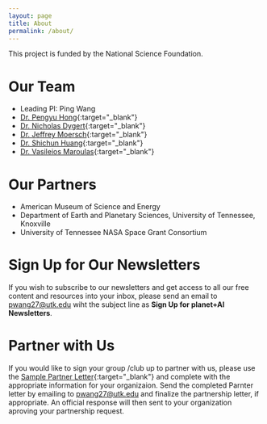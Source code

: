 ```yaml
---
layout: page
title: About
permalink: /about/
---
```


This project is funded by the National Science Foundation.   

# Our Team  
- Leading PI: Ping Wang
- [Dr. Pengyu Hong](https://www.cs.brandeis.edu/~hong/){:target="_blank"}
- [Dr. Nicholas Dygert](https://eps.utk.edu/faculty/dygert.php){:target="_blank"}
- [Dr. Jeffrey Moersch](https://eps.utk.edu/faculty/moersch.php){:target="_blank"}
- [Dr. Shichun Huang](https://faculty.utk.edu/Shichun.Huang){:target="_blank"}
- [Dr. Vasileios Maroulas](https://math.utk.edu/people/vasileios-maroulas/){:target="_blank"}

# Our Partners 
- American Museum of Science and Energy
- Department of Earth and Planetary Sciences, University of Tennessee, Knoxville
- University of Tennessee NASA Space Grant Consortium

# Sign Up for Our Newsletters    
If you wish to subscribe to our newsletters and get access to all our free content and resources into your inbox, please send an email to pwang27@utk.edu wiht the subject line as **Sign Up for planet+AI Newsletters**.

# Partner with Us    
If you would like to sign your group /club up to partner with us, please use the [Sample Partner Letter](https://docs.google.com/document/d/1mniGlWNKgrsd2athYCskEKdngu1437AMZiVlbNU9FcY/edit?usp=sharing){:target="_blank"} and complete with the appropriate information for your organizaion. Send the completed Parnter letter by emailing to pwang27@utk.edu and finalize the partnership letter, if appropriate. An official response will then sent to your organization aproving your partnership request.

<br/>
<br/>
<br/>



